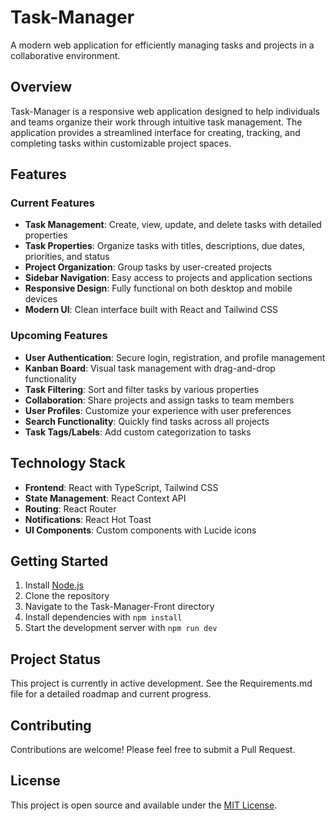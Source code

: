 # Task-Manager

A modern web application for efficiently managing tasks and projects in a collaborative environment.

## Overview

Task-Manager is a responsive web application designed to help individuals and teams organize their work through intuitive task management. The application provides a streamlined interface for creating, tracking, and completing tasks within customizable project spaces.

## Features

### Current Features
- **Task Management**: Create, view, update, and delete tasks with detailed properties
- **Task Properties**: Organize tasks with titles, descriptions, due dates, priorities, and status
- **Project Organization**: Group tasks by user-created projects
- **Sidebar Navigation**: Easy access to projects and application sections
- **Responsive Design**: Fully functional on both desktop and mobile devices
- **Modern UI**: Clean interface built with React and Tailwind CSS

### Upcoming Features
- **User Authentication**: Secure login, registration, and profile management
- **Kanban Board**: Visual task management with drag-and-drop functionality
- **Task Filtering**: Sort and filter tasks by various properties
- **Collaboration**: Share projects and assign tasks to team members
- **User Profiles**: Customize your experience with user preferences
- **Search Functionality**: Quickly find tasks across all projects
- **Task Tags/Labels**: Add custom categorization to tasks

## Technology Stack

- **Frontend**: React with TypeScript, Tailwind CSS
- **State Management**: React Context API
- **Routing**: React Router
- **Notifications**: React Hot Toast
- **UI Components**: Custom components with Lucide icons

## Getting Started
1. Install [Node.js](https://nodejs.org/en)
1. Clone the repository
2. Navigate to the Task-Manager-Front directory
3. Install dependencies with `npm install`
4. Start the development server with `npm run dev`

## Project Status

This project is currently in active development. See the Requirements.md file for a detailed roadmap and current progress.

## Contributing

Contributions are welcome! Please feel free to submit a Pull Request.

## License

This project is open source and available under the [MIT License](LICENSE).